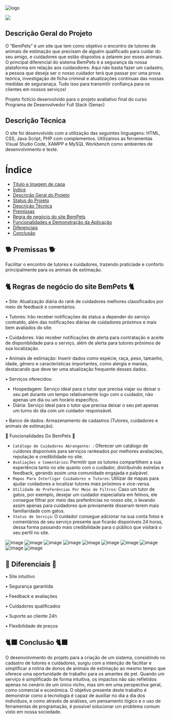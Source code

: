 ![logo](https://github.com/user-attachments/assets/26b9b449-940d-4964-8f55-1a0d7a7fec65)
<p>
<img loading="lazy" src="http://img.shields.io/static/v1?label=STATUS&message=%20CONCLUIDO&color=GREEN&style=for-the-badge"/>
</p>
<h2> Descrição Geral do Projeto </h2>
O “BemPets” é um site que tem como objetivo o encontro de tutores de animais de estimação que precisam de alguém qualificado para cuidar do seu amigo, e cuidadores que estão dispostos a zelarem por esses animais. O principal diferencial do sistema BemPets é a segurança da nossa plataforma em relação aos cuidaodores: Aqui não basta fazer um cadastro, a pessoa que deseja ser o nosso cuidador terá que passar por uma prova teórica, investigação de ficha criminal e atualizações contínuas das nossas medidas de seguranaça. Tudo isso para transmitir confiança para os clientes em nossos serviços!

Projeto fictício desenvolvido para o projeto avaliativo final do curso Programa de Desenvolvedor Full Stack (Senac)


<h2> Descrição Técnica </h2>
O site foi desenvolvido com a utilização das seguintes linguagens: HTML, CSS, Java Script, PHP com complementos. Utilizamos as ferramentas Visual Studio Code, XAMPP e MySQL Workbench como ambientes de desenvolvimento e teste.

# Índice 
* [Título e Imagem de capa](#Título-e-Imagem-de-capa)
* [Índice](#índice)
* [Descrição Geral do Projeto](#descrição-geral-do-projeto)
* [Status do Projeto](#status-do-Projeto)
* [Descrição Técnica](#descrição-técnica)
* [Premissas](#premissas)
* [Regra de negócio do site BemPets](#regra-de-negócio-do-site-BemPets)
* [Funcionalidades e Demonstração da Aplicação](#funcionalidades-e-demonstração-da-aplicação)
* [Diferenciais](#diferenciais)
* [Conclusão](#conclusão)

<h2> 🐕 Premissas 🐕 </h2>
Facilitar o encontro de tutores e cuidadores, trazendo praticiade e conforto principalmente para os animais de estimação.

<h2> 🐈 Regras de negócio do site BemPets 🐈 </h2>
•	Site: Atualização diária do rank de cuidadores melhores classificados por meio de feedback e comentários.

•	Tutores: Irão receber notificações de status a depender do serviço contratdo, além das notificações diárias de cuidadores próximos e mais bem avaliados do site.

•	Cuidadores: Irão receber notificações de alerta para contratação e aceite de disponiblidade para o serviço, além de alerta para tutores próximos de sua localização.

•	Animais de estimação: Inserir dados como espécie, raça, peso, tamanho, idade, gênero e características importantes, como alergia e manias, destacando que deve ter uma atualização frequente desses dados. 

•	Serviços oferecidos:
- Hospedagem: Serviço ideal para o tutor que precisa viajar ou deixar o seu pet durante um tempo relativamente logo com o cuidador, não apenas um dia ou um horário específico.
- Diária: Serviço ideal para o tutor que precisa deixar o seu pet apenas um turno do dia com um cuidador responsável.

•	Banco de dados: Armazenamento de cadastros (Tutores, cuidadores e animais de estimação).

:dog: Funcionalidades Do BemPets :dog:
- `Catálogo de Cuidadores Abrangente: `: Oferecer um catálogo de cuidores disponíveis para serviços rankeados por melhores avaliações, reputação e credibilidade no site.
- `Avaliações e Comentários`: Permitir que os tutores compartilhem a sua experiência tanto no site quanto com o cuidador, distribuindo estrelas e feedback, gerando assim uma comunidade engajada e palpável. 
- `Mapas Para Interligar Cuidadores e Tutores`: Utilizar de mapas para ajudar cuidadores a localizar tutores mais próximos e vice-versa.
- `Utilidade de Preferências Por Meio de Filtros`: Caso um tutor de gatos, por exemplo, desejar um cuidador especialista em felinos, ele consegue filtrar por meio das preferências no nosso site, o levando assim apenas para cuidadores que previamente disseram terem mais familiaridade com gatos. 
- `Status de Serviço`: O cuidador consegue adcionar na sua conta fotos e comentários de seu serviço presente que ficarão disponíveis 24 horas, dessa forma passando mais credibilidade para o público que visitará o seu perfil no site.

![image](https://github.com/user-attachments/assets/31e411aa-d7a2-4f8c-a29d-86b24550a860)
![image](https://github.com/user-attachments/assets/85861323-aa1c-44e6-a45d-d7df1ce17d80)
![image](https://github.com/user-attachments/assets/e93480ff-4e70-4191-8b83-8d45489e4e0d)
![image](https://github.com/user-attachments/assets/8e7bade9-921c-456a-8830-21c7068a70f4)
![image](https://github.com/user-attachments/assets/7be87834-f9ec-4250-a2c0-eb13977e62f7)
![image](https://github.com/user-attachments/assets/ae1e4e9f-6f4d-4021-8b0f-66b0184d5c2f)
![image](https://github.com/user-attachments/assets/99e091c4-ce4a-481e-9956-c8f3bbe3d92e)
![image](https://github.com/user-attachments/assets/728ef0c7-ff07-45b5-a49b-b03ac9f04bc7)
![image](https://github.com/user-attachments/assets/acd92c67-545c-48f7-8dd3-055296b74a53)
![image](https://github.com/user-attachments/assets/1458c2e7-0b0e-42bf-88da-44dd947aff18)


<h2> 🦮 Diferenciais 🦮 </h2>
•	Site intuitivo

•	Segurança garantida

•	Feedback e avaliações

•	Cuidadores qualificados

•	Suporte ao cliente 24h

•	Flexibilidade de preços

<h2> 🐈‍⬛ Conclusão 🐈‍⬛ </h2>
O desenvolvimento do projeto para a criação de um sistema, consistindo no cadastro de tutores e cuidadores, surgiu com a intenção de facilitar e simplificar a rotina de donos de animais de estimação ao mesmo tempo que oferece uma oportunidade de trabalho para os amantes de pet. Quando um serviço é simplificado de forma intuitiva, os impactos não são refletidos apenas no cenário de um único nicho, mas sim em uma perspectiva geral, como comercial e econômica. O objetivo presente deste trabalho é demonstrar como a tecnologia é capaz de auxiliar no dia a dia dos indivíduos, e como através de análises, um pensamento lógico e o uso de ferramentas de programação, é possível solucionar um problema comum visto em nossa sociedade. 
